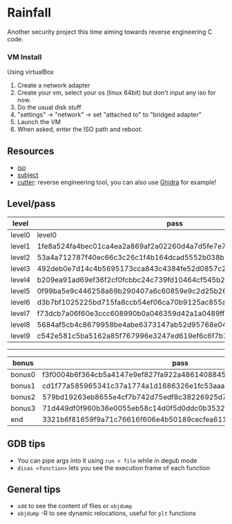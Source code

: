 # Rainfall

Another security project this time aiming towards reverse engineering C code.

### VM Install
Using virtualBox

1) Create a network adapter
2) Create your vm, select your os (linux 64bit) but don't input any iso for now.
3) Do the usual disk stuff
4) "settings" -> "network" -> set "attached to" to "bridged adapter"
5) Launch the VM
6) When asked, enter the ISO path and reboot.

## Resources

- [iso](https://files.neryss.pw/random/RainFall.iso)
- [subject](./en.subject.pdf)
- [cutter](https://cutter.re/): reverse engineering tool, you can also use [Ghidra](https://ghidra-sre.org/) for example!

## Level/pass

| level    | pass                                                             |
|----------|------------------------------------------------------------------|
| level0   | level0                                                           |
| level1   | 1fe8a524fa4bec01ca4ea2a869af2a02260d4a7d5fe7e7c24d8617e6dca12d3a |
| level2   | 53a4a712787f40ec66c3c26c1f4b164dcad5552b038bb0addd69bf5bf6fa8e77 |
| level3   | 492deb0e7d14c4b5695173cca843c4384fe52d0857c2b0718e1a521a4d33ec02 |
| level4   | b209ea91ad69ef36f2cf0fcbbc24c739fd10464cf545b20bea8572ebdc3c36fa |
| level5   | 0f99ba5e9c446258a69b290407a6c60859e9c2d25b26575cafc9ae6d75e9456a |
| level6   | d3b7bf1025225bd715fa8ccb54ef06ca70b9125ac855aeab4878217177f41a31 |
| level7   | f73dcb7a06f60e3ccc608990b0a046359d42a1a0489ffeefd0d9cb2d7c9cb82d |
| level8   | 5684af5cb4c8679958be4abe6373147ab52d95768e047820bf382e44fa8d8fb9 |
| level9   | c542e581c5ba5162a85f767996e3247ed619ef6c6f7b76a59435545dc6259f8a |

-----

| bonus    | pass                                                             |
|----------|------------------------------------------------------------------|
| bonus0   | f3f0004b6f364cb5a4147e9ef827fa922a4861408845c26b6971ad770d906728 |
| bonus1   | cd1f77a585965341c37a1774a1d1686326e1fc53aaa5459c840409d4d06523c9 |
| bonus2   | 579bd19263eb8655e4cf7b742d75edf8c38226925d78db8163506f5191825245 |
| bonus3   | 71d449df0f960b36e0055eb58c14d0f5d0ddc0b35328d657f91cf0df15910587 |
| end      | 3321b6f81659f9a71c76616f606e4b50189cecfea611393d5d649f75e157353c |


## GDB tips

- You can pipe args into it using `run < file` while in degub mode
- `disas <function>` lets you see the execution frame of each function

## General tips

- `xdd` to see the content of files or `objdump`
- `objdump` -R to see dynamic relocations, useful for `plt` functions
